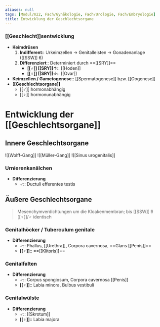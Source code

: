 ```yaml
---
aliases: null
tags: [Modul/m22, Fach/Gynäkologie, Fach/Urologie, Fach/Embryologie]
title: Entwicklung der Geschlechtsorgane
---
```

### [[Geschlecht]]sentwicklung
- **Keimdrüsen**
	1. **Indifferent**:: Urkeimzellen → Genitalleisten → Gonadenanlage ([[SSW]] 6)
	2. **Differenziert**:: Determiniert durch ==[[SRY]]==
		- **[[♂]] [[SRY]]↑**:: [[Hoden]]
		- **[[♀]] [[SRY]]↓**:: [[Ovar]]
- **Keimzellen / Gametogenese**:: [[Spermatogenese]] bzw. [[Oogenese]]
- **[[Geschlechtsorgane]]**
	- [[♂]] hormonabhängig
	- [[♀]] hormonunabhängig

# Entwicklung der [[Geschlechtsorgane]]
## Innere Geschlechtsorgane
![[Wolff-Gang]]
![[Müller-Gang]]
![[Sinus urogenitalis]]
### Urnierenkanälchen
- **Differenzierung**
	- **♂**:: Ductuli efferentes testis

## Äußere Geschlechtsorgane
> Mesenchymverdichtungen um die Kloakenmembran; bis [[SSW]] 9 [[♀]]/♂ identisch
### Genitalhöcker / Tuberculum genitale
- **Differenzierung**
	- **♂**:: Phallus, [[Urethra]], Corpora cavernosa, ==Glans [[Penis]]==
	- **[[♀]]**:: ==[[Klitoris]]==
### Genitalfalten
- **Differenzierung**
	- **♂**:: Corpus spongiosum, Corpora cavernosa [[Penis]]
	- **[[♀]]**:: Labia minora, Bulbus vestibuli
### Genitalwülste
- **Differenzierung**
	- **♂**:: [[Skrotum]]
	- **[[♀]]**:: Labia majora
